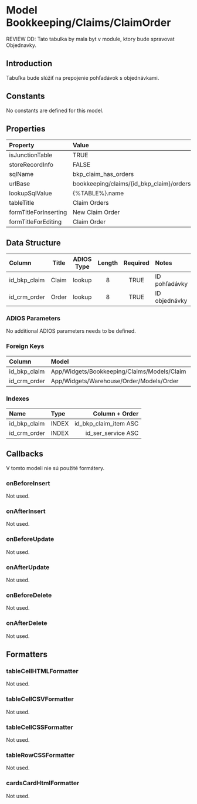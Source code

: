 # Model Bookkeeping/Claims/ClaimOrder

REVIEW DD: Tato tabulka by mala byt v module, ktory bude spravovat Objednavky.

## Introduction

Tabuľka bude slúžiť na prepojenie pohľadávok s objednávkami.

## Constants

No constants are defined for this model.

## Properties

| Property              | Value                                    |
| :-------------------- | :--------------------------------------- |
| isJunctionTable       | TRUE                                     |
| storeRecordInfo       | FALSE                                    |
| sqlName               | bkp_claim_has_orders                     |
| urlBase               | bookkeeping/claims/{id_bkp_claim}/orders |
| lookupSqlValue        | {%TABLE%}.name                           |
| tableTitle            | Claim Orders                             |
| formTitleForInserting | New Claim Order                          |
| formTitleForEditing   | Claim Order                              |

## Data Structure

| Column       | Title       | ADIOS Type | Length | Required | Notes         |
| :----------- | ----------- | :--------: | :----: | :------: | :------------ |
| id_bkp_claim | Claim       |   lookup   |   8    |   TRUE   | ID pohľadávky |
| id_crm_order | Order       |   lookup   |   8    |   TRUE   | ID objednávky |

### ADIOS Parameters

No additional ADIOS parameters needs to be defined.

### Foreign Keys

| Column       | Model                                       | Relation | OnUpdate | OnDelete |
| :----------- | :------------------------------------------ | :------: | -------- | -------- |
| id_bkp_claim | App/Widgets/Bookkeeping/Claims/Models/Claim |   1:N    | Cascade  | Cascade  |
| id_crm_order | App/Widgets/Warehouse/Order/Models/Order    |   1:N    | Cascade  | Restrict |

### Indexes

| Name         | Type  |        Column + Order |
| :----------- | :---- | --------------------: |
| id_bkp_claim | INDEX | id_bkp_claim_item ASC |
| id_crm_order | INDEX |    id_ser_service ASC |

## Callbacks

V tomto modeli nie sú použité formátery.

### onBeforeInsert

Not used.

### onAfterInsert

Not used.

### onBeforeUpdate

Not used.

### onAfterUpdate

Not used.

### onBeforeDelete

Not used.

### onAfterDelete

Not used.

## Formatters

### tableCellHTMLFormatter

Not used.

### tableCellCSVFormatter

Not used.

### tableCellCSSFormatter

Not used.

### tableRowCSSFormatter

Not used.

### cardsCardHtmlFormatter

Not used.

